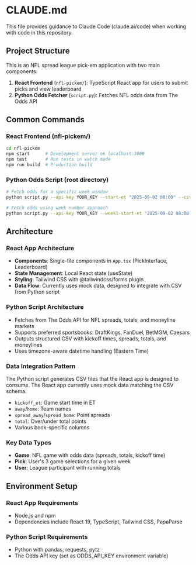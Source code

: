 # CLAUDE.md

This file provides guidance to Claude Code (claude.ai/code) when working with code in this repository.

## Project Structure

This is an NFL spread league pick-em application with two main components:

1. **React Frontend** (`nfl-pickem/`): TypeScript React app for users to submit picks and view leaderboard
2. **Python Odds Fetcher** (`script.py`): Fetches NFL odds data from The Odds API

## Common Commands

### React Frontend (nfl-pickem/)
```bash
cd nfl-pickem
npm start      # Development server on localhost:3000
npm test       # Run tests in watch mode
npm run build  # Production build
```

### Python Odds Script (root directory)
```bash
# Fetch odds for a specific week window
python script.py --api-key YOUR_KEY --start-et "2025-09-02 08:00" --csv nfl_lines_week.csv

# Fetch odds using week number approach
python script.py --api-key YOUR_KEY --week1-start-et "2025-09-02 08:00" --week 1 --csv nfl_lines_week.csv
```

## Architecture

### React App Architecture
- **Components**: Single-file components in `App.tsx` (PickInterface, Leaderboard)
- **State Management**: Local React state (useState)
- **Styling**: Tailwind CSS with @tailwindcss/forms plugin
- **Data Flow**: Currently uses mock data, designed to integrate with CSV from Python script

### Python Script Architecture  
- Fetches from The Odds API for NFL spreads, totals, and moneyline markets
- Supports preferred sportsbooks: DraftKings, FanDuel, BetMGM, Caesars
- Outputs structured CSV with kickoff times, spreads, totals, and moneylines
- Uses timezone-aware datetime handling (Eastern Time)

### Data Integration Pattern
The Python script generates CSV files that the React app is designed to consume. The React app currently uses mock data matching the CSV schema:
- `kickoff_et`: Game start time in ET
- `away`/`home`: Team names  
- `spread_away`/`spread_home`: Point spreads
- `total`: Over/under total points
- Various book-specific columns

### Key Data Types
- **Game**: NFL game with odds data (spreads, totals, kickoff time)
- **Pick**: User's 3 game selections for a given week
- **User**: League participant with running totals

## Environment Setup

### React App Requirements
- Node.js and npm
- Dependencies include React 19, TypeScript, Tailwind CSS, PapaParse

### Python Script Requirements  
- Python with pandas, requests, pytz
- The Odds API key (set as ODDS_API_KEY environment variable)